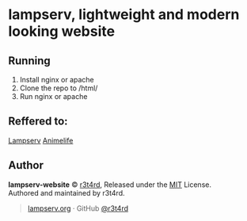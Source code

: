 # lampserv, lightweight and modern looking website

## Running
1. Install nginx or apache
2. Clone the repo to /html/
3. Run nginx or apache

## Reffered to:
[Lampserv](https://lampserv.org)
[Animelife](http://animelife.org)

## Author
**lampserv-website** © [r3t4rd](https://github.com/r3t4rd), Released under the [MIT](https://github.com/r3t4rd/lampserv-website/blob/master/LICENSE) License.<br>
Authored and maintained by r3t4rd.

> [lampserv.org](https://lampserv.org) · GitHub [@r3t4rd](https://github.com/r3t4rd)
